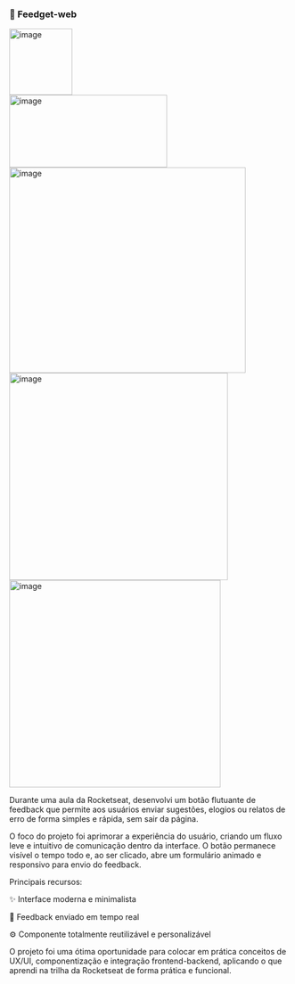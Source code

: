 <h3>💬 Feedget-web</h3>


<img width="113" height="119" alt="image" src="https://github.com/user-attachments/assets/312084ec-cbdc-4d57-88b9-84febe1d7b4f" />

</br>

<img width="283" height="130" alt="image" src="https://github.com/user-attachments/assets/d12234d0-9c80-41f8-9b43-8cb4ed34614d" />

</br>

<img width="424" height="369" alt="image" src="https://github.com/user-attachments/assets/72791886-81ab-4ae6-8ce4-b2e6564c1a0a" />

</br>

<img width="392" height="372" alt="image" src="https://github.com/user-attachments/assets/a5348fa6-d491-4a07-afc9-d7797b40205b" />

</br>

<img width="379" height="372" alt="image" src="https://github.com/user-attachments/assets/dc254553-f7f8-4cdc-a1b3-839ffe1f1bbc" />

Durante uma aula da Rocketseat, desenvolvi um botão flutuante de feedback que permite aos usuários enviar sugestões, elogios ou relatos de erro de forma simples e rápida, sem sair da página.

O foco do projeto foi aprimorar a experiência do usuário, criando um fluxo leve e intuitivo de comunicação dentro da interface. O botão permanece visível o tempo todo e, ao ser clicado, abre um formulário animado e responsivo para envio do feedback.

Principais recursos:

✨ Interface moderna e minimalista

💨 Feedback enviado em tempo real

⚙️ Componente totalmente reutilizável e personalizável

O projeto foi uma ótima oportunidade para colocar em prática conceitos de UX/UI, componentização e integração frontend-backend, aplicando o que aprendi na trilha da Rocketseat de forma prática e funcional.
